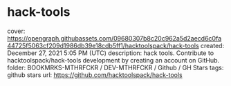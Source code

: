 # hack-tools

cover: https://opengraph.githubassets.com/09680307b8c20c962a5d2aecd6c0fa44725f5063cf209d1986db39e18cdb5ff1/hacktoolspack/hack-tools
created: December 27, 2021 5:05 PM (UTC)
description: hack tools. Contribute to hacktoolspack/hack-tools development by creating an account on GitHub.
folder: BOOKMRKS-MTHRFCKR / DEV-MTHRFCKR / Github / GH Stars
tags: github stars
url: https://github.com/hacktoolspack/hack-tools